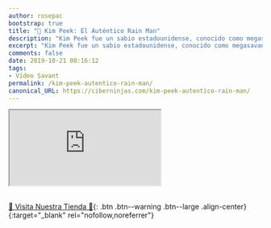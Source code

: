 ```yaml
---
author: rosepac
bootstrap: true
title: "🧠 Kim Peek: El Auténtico Rain Man"
description: "Kim Peek fue un sabio estadounidense, conocido como megasavant, que tenía una memoria excepcional pero también experimentó dificultades sociales."
excerpt: "Kim Peek fue un sabio estadounidense, conocido como megasavant, que tenía una memoria excepcional pero también experimentó dificultades sociales."
comments: false
date: 2019-10-21 00:16:12
tags:
- Vídeo Savant
permalink: /kim-peek-autentico-rain-man/
canonical_URL: https://ciberninjas.com/kim-peek-autentico-rain-man/
---
```


<div class="embed-responsive embed-responsive-16by9">
  <iframe class="embed-responsive-item" src="https://www.youtube-nocookie.com/embed/8u51ZY2a3Sc?rel=0" allowfullscreen></iframe>
</div><br/>

[🎁 Visita Nuestra Tienda 🎁](https://www.amazon.es/shop/cibercursos){: .btn .btn--warning .btn--large .align-center}{:target="_blank" rel="nofollow,noreferrer"}